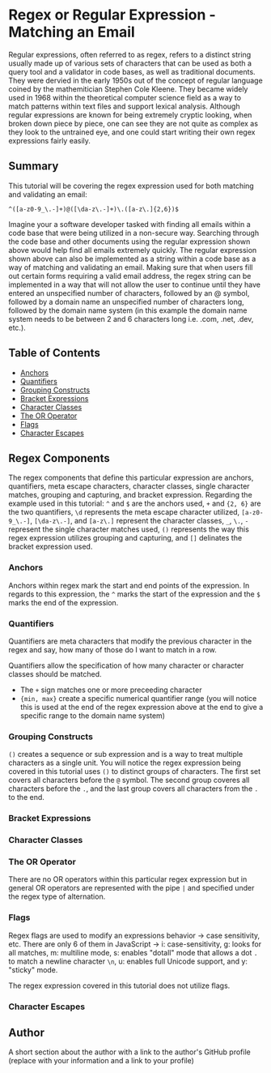 # Regex or Regular Expression - Matching an Email

Regular expressions, often referred to as regex, refers to a distinct string usually made up of various sets of characters that can be used as both a query tool and a validator in code bases, as well as traditional documents. They were dervied in the early 1950s out of the concept of regular language coined by the mathemitician Stephen Cole Kleene. They became widely used in 1968 within the theoretical computer science field as a way to match patterns within text files and support lexical analysis. Although regular expressions are known for being extremely cryptic looking, when broken down piece by piece, one can see they are not quite as complex as they look to the untrained eye, and one could start writing their own regex expressions fairly easily.

## Summary

This tutorial will be covering the regex expression used for both matching and validating an email:

`^([a-z0-9_\.-]+)@([\da-z\.-]+)\.([a-z\.]{2,6})$`

Imagine your a software developer tasked with finding all emails within a code base that were being utilized in a non-secure way. Searching through the code base and other documents using the regular expression shown above would help find all emails extremely quickly. The regular expression shown above can also be implemented as a string within a code base as a way of matching and validating an email. Making sure that when users fill out certain forms requiring a valid email address, the regex string can be implemented in a way that will not allow the user to continue until they have entered an unspecified number of characters, followed by an @ symbol, followed by a domain name an unspecified number of characters long, followed by the domain name system (in this example the domain name system needs to be between 2 and 6 characters long i.e. .com, .net, .dev, etc.).

## Table of Contents

- [Anchors](#anchors)
- [Quantifiers](#quantifiers)
- [Grouping Constructs](#grouping-constructs)
- [Bracket Expressions](#bracket-expressions)
- [Character Classes](#character-classes)
- [The OR Operator](#the-or-operator)
- [Flags](#flags)
- [Character Escapes](#character-escapes)

## Regex Components

The regex components that define this particular expression are anchors, quantifiers, meta escape characters, character classes, single character matches, grouping and capturing, and bracket expression. Regarding the example used in this tutorial: `^` and `$` are the anchors used, `+` and `{2, 6}` are the two quantifiers, `\d` represents the meta escape character utilized, `[a-z0-9_\.-]`, `[\da-z\.-]`, and `[a-z\.]` represent the character classes, `_`, `\.`, `-` represent the single character matches used, `()` represents the way this regex expression utilizes grouping and capturing, and `[]` delinates the bracket expression used.

### Anchors

Anchors within regex mark the start and end points of the expression. In regards to this expression, the `^` marks the start of the expression and the `$` marks the end of the expression. 

### Quantifiers

Quantifiers are meta characters that modify the previous character in the regex and say, how many of those do I want to match in a row.

Quantifiers allow the specification of how many character or character classes should be matched.

- The `+` sign matches one or more preceeding character
- `{min, max}` create a specific numerical quantifier range (you will notice this is used at the end of the regex expression     above at the end to give a specific range to the domain name system)

### Grouping Constructs

`()` creates a sequence or sub expression and is a way to treat multiple characters as a single unit. You will notice the regex expression being covered in this tutorial uses `()` to distinct groups of characters. The first set covers all characters before the `@` symbol. The second group coveres all characters before the `.`, and the last group covers all characters from the `.` to the end.

### Bracket Expressions

### Character Classes

### The OR Operator

There are no OR operators within this particular regex expression but in general OR operators are represented with the pipe `|` and specified under the regex type of alternation.

### Flags

Regex flags are used to modify an expressions behavior -> case sensitivity, etc. There are only 6 of them in JavaScript -> i: case-sensitivity, g: looks for all matches, m: multiline mode, s: enables "dotall" mode that allows a dot `.` to match a newline character `\n`, u: enables full Unicode support, and y: "sticky" mode. 

The regex expression covered in this tutorial does not utilize flags.

### Character Escapes

## Author

A short section about the author with a link to the author's GitHub profile (replace with your information and a link to your profile)
